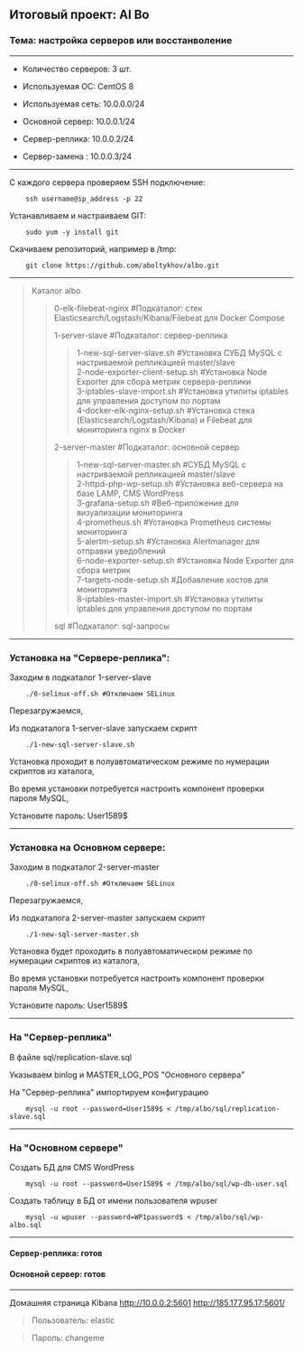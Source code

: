 ## Итоговый проект: Al Bo

### Тема: настройка серверов или восстанволение

---

- Количество серверов: 3 шт.

- Используемая ОС: CentOS 8

- Используемая сеть: 10.0.0.0/24

- Основной сервер: 10.0.0.1/24

- Сервер-реплика: 10.0.0.2/24

- Сервер-замена : 10.0.0.3/24 

---

С каждого сервера проверяем SSH подключение: 

        ssh username@ip_address -p 22

Устанавливаем и настраиваем GIT: 

        sudo yum -y install git

Скачиваем репозиторий, например в /tmp: 

        git clone https://github.com/aboltykhov/albo.git

---

> Каталог albo
>> 0-elk-filebeat-nginx #Подкаталог: стек Elasticsearch/Logstash/Kibana/Filebeat для Docker Compose
>>
>> 1-server-slave #Подкаталог: сервер-реплика
>>> 1-new-sql-server-slave.sh #Установка СУБД MySQL c настриваемой репликацией master/slave  
>>> 2-node-exporter-client-setup.sh #Установка Node Exporter для сбора метрик сервера-реплики  
>>> 3-iptables-slave-import.sh #Установка утилиты iptables для управления доступом по портам  
>>> 4-docker-elk-nginx-setup.sh #Установка стека (Elasticsearch/Logstash/Kibana) и Filebeat для мониторинга nginx в Docker  
>> 
>> 2-server-master #Подкаталог: основной сервер
>>> 1-new-sql-server-master.sh #СУБД MySQL c настриваемой репликацией master/slave  
>>> 2-httpd-php-wp-setup.sh #Установка веб-сервера на базе LAMP, CMS WordPress  
>>> 3-grafana-setup.sh #Веб-приложение для визуализации мониторинга  
>>> 4-prometheus.sh #Установка Prometheus системы мониторинга  
>>> 5-alertm-setup.sh #Установка Alertmanager для отправки уведоблений  
>>> 6-node-exporter-setup.sh #Установка Node Exporter для сбора метрик  
>>> 7-targets-node-setup.sh #Добавление хостов для мониторинга  
>>> 8-iptables-master-import.sh #Установка утилиты iptables для управления доступом по портам  
>> 
>> sql #Подкаталог: sql-запросы
> 

---

### Установка на "Сервере-реплика":

Заходим в подкаталог 1-server-slave

        ./0-selinux-off.sh #Отключаем SELinux

Перезагружаемся,

Из подкаталога 1-server-slave запускаем скрипт 

        ./1-new-sql-server-slave.sh

Установка проходит в полуавтоматическом режиме по нумерации скриптов из каталога,

Во время установки потребуется настроить компонент проверки пароля MySQL, 

Установите пароль: User1589$

---

### Установка на Основном сервере:

Заходим в подкаталог 2-server-master

        ./0-selinux-off.sh #Отключаем SELinux

Перезагружаемся,

Из подкаталога 2-server-master запускаем скрипт  

        ./1-new-sql-server-master.sh

Установка будет проходить в полуавтоматическом режиме по нумерации скриптов из каталога,

Во время установки потребуется настроить компонент проверки пароля MySQL, 

Установите пароль: User1589$

---

### На "Сервер-реплика"

В файле sql/replication-slave.sql

Указываем binlog и MASTER_LOG_POS "Основного сервера"

На "Сервер-реплика" импортируем конфигурацию

        mysql -u root --password=User1589$ < /tmp/albo/sql/replication-slave.sql

---

### На "Основном сервере"

Создать БД для CMS WordPress

        mysql -u root --password=User1589$ < /tmp/albo/sql/wp-db-user.sql

Создать таблицу в БД от имени пользователя wpuser

        mysql -u wpuser --password=WP1password$ < /tmp/albo/sql/wp-albo.sql

---

#### Сервер-реплика: готов

#### Основной сервер: готов

---

Домашняя страница Kibana http://10.0.0.2:5601 http://185.177.95.17:5601/

> Пользователь: elastic

> Пароль: changeme
